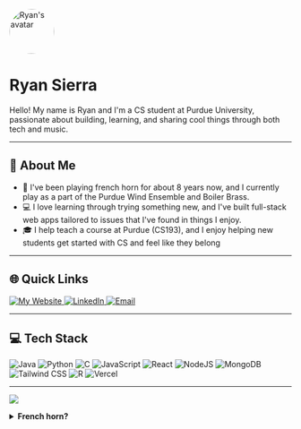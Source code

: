 <p align="left">
  <img src="https://github.com/RyanSierra06.png?size=120" width="80" height="80" style="border-radius: 50%;" alt="Ryan's avatar"/>
</p>

# Ryan Sierra

Hello! My name is Ryan and I'm a CS student at Purdue University, passionate about building, learning, and sharing cool things through both tech and music.

---

## 💫 About Me

- 📯 I've been playing french horn for about 8 years now, and I currently play as a part of the Purdue Wind Ensemble and Boiler Brass.
- 💻 I love learning through trying something new, and I've built full-stack web apps tailored to issues that I've found in things I enjoy. 
- 🎓 I help teach a course at Purdue (CS193), and I enjoy helping new students get started with CS and feel like they belong

---

## 🌐 Quick Links

<a href="https://Ryan-Sierra.vercel.app">
  <img alt="My Website" src="https://img.shields.io/badge/Website-1a73e8?style=for-the-badge&logo=vercel&logoColor=white" />
</a>
<a href="https://www.linkedin.com/in/ryan-sierra">
  <img alt="LinkedIn" src="https://img.shields.io/badge/LinkedIn-0077B5?style=for-the-badge&logo=linkedin&logoColor=white" />
</a>
<a href="mailto:rsierra@purdue.edu">
  <img alt="Email" src="https://img.shields.io/badge/Email-EA4335?style=for-the-badge&logo=gmail&logoColor=white" />
</a>

---

## 💻 Tech Stack

<span>
  <img alt="Java" src="https://img.shields.io/badge/java-%23ED8B00.svg?style=for-the-badge&logo=openjdk&logoColor=white" />
  <img alt="Python" src="https://img.shields.io/badge/python-3670A0?style=for-the-badge&logo=python&logoColor=ffdd54" />
  <img alt="C" src="https://img.shields.io/badge/c-%2300599C.svg?style=for-the-badge&logo=c&logoColor=white" />
  <img alt="JavaScript" src="https://img.shields.io/badge/javascript-%23323330.svg?style=for-the-badge&logo=javascript&logoColor=%23F7DF1E" />
  <img alt="React" src="https://img.shields.io/badge/react-%2320232a.svg?style=for-the-badge&logo=react&logoColor=%2361DAFB" />
  <img alt="NodeJS" src="https://img.shields.io/badge/node.js-6DA55F?style=for-the-badge&logo=node.js&logoColor=white" />
  <img alt="MongoDB" src="https://img.shields.io/badge/mongodb-%2347A248.svg?style=for-the-badge&logo=mongodb&logoColor=white" />
  <img alt="Tailwind CSS" src="https://img.shields.io/badge/tailwindcss-%2338B2AC.svg?style=for-the-badge&logo=tailwind-css&logoColor=white" />
  <img alt="R" src="https://img.shields.io/badge/r-%23276DC3.svg?style=for-the-badge&logo=r&logoColor=white" />
  <img alt="Vercel" src="https://img.shields.io/badge/vercel-000000?style=for-the-badge&logo=vercel&logoColor=white" />
</span>

---

[![](https://komarev.com/ghpvc/?username=RyanSierra06)](https://github.com/RyanSierra06)

<details>
  <summary><b>French horn?</b></summary>
  <p>
    Here's my most recent audition video if you want to take a listen:<br>
    <a href="https://youtu.be/H13GMrbD-1M" target="_blank">
      <img src="https://img.shields.io/badge/Watch%20on%20YouTube-FF0000?style=for-the-badge&logo=youtube&logoColor=white" alt="Watch on YouTube" />
    </a>
  </p>
</details>
